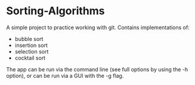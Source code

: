 # Sorting-Algorithms

A simple project to practice working with git. Contains implementations of:
- bubble sort
- insertion sort
- selection sort
- cocktail sort

The app can be run via the command line (see full options by using the -h 
option), or can be run via a GUI with the -g flag.
